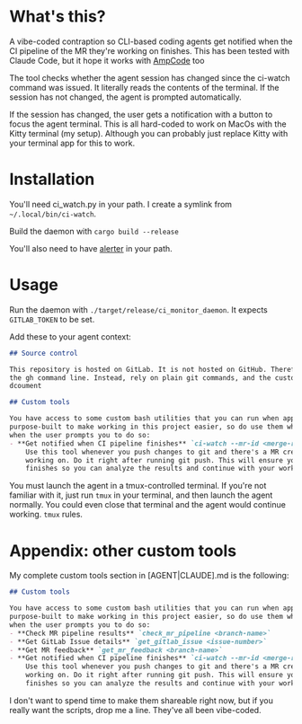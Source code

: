 # What's this?

A vibe-coded contraption so CLI-based coding agents get notified when the CI pipeline of the MR
they're working on finishes. This has been tested with Claude Code, but it hope it works with
[AmpCode](https://ampcode.com) too

The tool checks whether the agent session has changed since the ci-watch command was issued. It
literally reads the contents of the terminal. If the session has not changed, the agent is prompted
automatically.  

If the session has changed, the user gets a notification with a button to focus the agent terminal.
This is all hard-coded to work on MacOs with the Kitty terminal (my setup). Although you can
probably just replace Kitty with your terminal app for this to work.

# Installation

You'll need ci_watch.py in your path. I create a symlink from `~/.local/bin/ci-watch`.

Build the daemon with `cargo build --release`

You'll also need to have [alerter](https://github.com/vjeantet/alerter) in your path.

# Usage

Run the daemon with `./target/release/ci_monitor_daemon`. It expects `GITLAB_TOKEN` to be set.  

Add these to your agent context:

```markdown
## Source control

This repository is hosted on GitLab. It is not hosted on GitHub. Therefore, do not attempt to use
the gh command line. Instead, rely on plain git commands, and the custom tools listed in this same
dcoument

## Custom tools

You have access to some custom bash utilities that you can run when appropriate. These have been
purpose-built to make working in this project easier, so do use them when you find it helpful or
when the user prompts you to do so:
- **Get notified when CI pipeline finishes** `ci-watch --mr-id <merge-request-id> --project-id 6576720 --tmux-pane $TMUX_PANE`
    Use this tool whenever you push changes to git and there's a MR created for the branch you're
    working on. Do it right after running git push. This will ensure you get prompted when the MR
    finishes so you can analyze the results and continue with your work.

```

You must launch the agent in a tmux-controlled terminal. If you're not familiar with it, just run `tmux` in your
terminal, and then launch the agent normally. You could even close that terminal and the agent would
continue working. `tmux` rules.

# Appendix: other custom tools

My complete custom tools section in [AGENT|CLAUDE].md is the following:

```markdown
## Custom tools

You have access to some custom bash utilities that you can run when appropriate. These have been
purpose-built to make working in this project easier, so do use them when you find it helpful or
when the user prompts you to do so:
- **Check MR pipeline results** `check_mr_pipeline <branch-name>`
- **Get GitLab Issue details** `get_gitlab_issue <issue-number>`
- **Get MR feedback** `get_mr_feedback <branch-name>`
- **Get notified when CI pipeline finishes** `ci-watch --mr-id <merge-request-id> --project-id 6576720 --tmux-pane $TMUX_PANE`
    Use this tool whenever you push changes to git and there's a MR created for the branch you're
    working on. Do it right after running git push. This will ensure you get prompted when the MR
    finishes so you can analyze the results and continue with your work.
```

I don't want to spend time to make them shareable right now, but if you really want the scripts,
drop me a line. They've all been vibe-coded.
